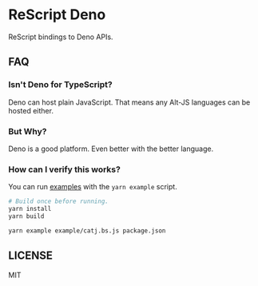 # ReScript Deno

ReScript bindings to Deno APIs.

## FAQ

### Isn't Deno for TypeScript?

Deno can host plain JavaScript. That means any Alt-JS languages can be hosted either.

### But Why?

Deno is a good platform. Even better with the better language.

### How can I verify this works?

You can run [examples](./examples) with the `yarn example` script.

```bash
# Build once before running.
yarn install
yarn build

yarn example example/catj.bs.js package.json
```

## LICENSE

MIT
